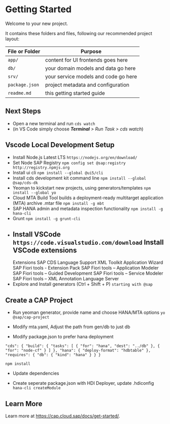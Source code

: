 # Getting Started

Welcome to your new project.

It contains these folders and files, following our recommended project layout:

File or Folder | Purpose
---------|----------
`app/` | content for UI frontends goes here
`db/` | your domain models and data go here
`srv/` | your service models and code go here
`package.json` | project metadata and configuration
`readme.md` | this getting started guide


## Next Steps

- Open a new terminal and run `cds watch` 
- (in VS Code simply choose _**Terminal** > Run Task > cds watch_)

## Vscode Local Development Setup

- Install Node.js Latest LTS
`https://nodejs.org/en/download/`
- Set Node SAP Registry
`npm config set @sap:registry http://registry.npmjs.org`
- Install ui cli
`npm install --global @ui5/cli`
- Install cds development kit command line
`npm install --global @sap/cds-dk`
- Yeoman to kickstart new projects, using generators/templates
`npm install --global yo`
- Cloud MTA Build Tool builds a deployment-ready multitarget application (MTA) archive .mtar file
`npm install -g mbt`
- SAP HANA admin and metadata inspection functionality
`npm install -g hana-cli`
- Grunt
`npm install -g grunt-cli`
- Install VSCode
`https://code.visualstudio.com/download`
    Install VSCode extensions
    -------------------------
    Extensions
	SAP CDS Language Support
	XML Toolkit
	Application Wizard
	SAP Fiori tools - Extension Pack
	SAP Fiori tools – Application Modeler
	SAP Fiori tools – Guided Development
	SAP Fiori tools – Service Modeler
	SAP Fiori tools – XML Annotation Language Server
- Explore and Install generators (Ctrl + Shift + P)
	`starting with @sap`

## Create a CAP Project
- Run yeoman generator, provide name and choose HANA/MTA options
`yo @sap/cap-project`

- Modify mta.yaml, Adjust the path from gen/db to just db

- Modify package.json  to prefer hana deployment

`"cds": {
			"build": {
				"tasks": [
					{
						"for": "hana",
						"dest": "../db"
					},
					{
						"for": "node-cf"
					}
				]
			},
			"hana": {
				"deploy-format": "hdbtable"
			},
			"requires": {
				"db": {
					"kind": "hana"
				}
			}
		}`

`npm install`
- Update dependencies

- Create seperate package.json with HDI Deployer, update .hdiconfig
	`hana-cli createModule`


## Learn More

Learn more at https://cap.cloud.sap/docs/get-started/.
